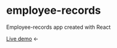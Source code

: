 # employee-records
Employee-records app created with React

[Live demo](https://dmitrybavelko-98.github.io/employee-records/) &#8592;
